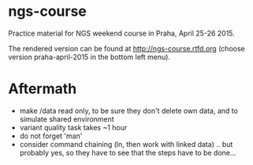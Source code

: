 ngs-course
==========

Practice material for NGS weekend course in Praha, April 25-26 2015. 

The rendered version can be found at http://ngs-course.rtfd.org 
(choose version praha-april-2015 in the bottom left menu).

Aftermath
=========

- make /data read only, to be sure they don't delete own data, and
  to simulate shared environment
- variant quality task takes ~1 hour
- do not forget 'man'
- consider command chaining (ln, then work with linked data) .. but probably 
  yes, so they have to see that the steps have to be done...
